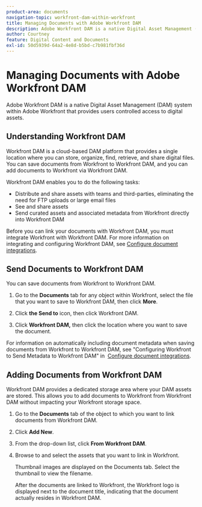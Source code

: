 ```yaml
---
product-area: documents
navigation-topic: workfront-dam-within-workfront
title: Managing Documents with Adobe Workfront DAM
description: Adobe Workfront DAM is a native Digital Asset Management (DAM) system within Adobe Workfront that provides users controlled access to digital assets.
author: Courtney
feature: Digital Content and Documents
exl-id: 50d5939d-64a2-4e8d-b5bd-c7b981fbf36d
---
```

# Managing Documents with Adobe Workfront DAM

Adobe Workfront DAM is a native Digital Asset Management (DAM) system within Adobe Workfront that provides users controlled access to digital assets.

## Understanding Workfront DAM

Workfront DAM is a cloud-based DAM platform that provides a single location where you can&nbsp;store, organize, find, retrieve, and share digital files. You can save documents&nbsp;from Workfront to Workfront DAM, and you can add documents to Workfront via Workfront DAM.

Workfront DAM enables you to do the following tasks:

* Distribute and share assets with teams and third-parties, eliminating the need for FTP uploads or large email files
* See and share assets
* Send curated assets and associated metadata from Workfront directly into Workfront DAM&nbsp;

Before you can link your documents with Workfront DAM, you must integrate Workfront with Workfront DAM. For more information on integrating and configuring Workfront DAM, see [Configure document integrations](../../administration-and-setup/configure-integrations/configure-document-integrations.md).

## Send Documents to&nbsp;Workfront DAM

You can save documents from Workfront to Workfront&nbsp;DAM.

1. Go to the&nbsp;**Documents**&nbsp;tab for any object within Workfront, select the file that you want to save to Workfront DAM, then click **More**.

1. Click **the Send to** icon, then click Workfront DAM.  

1. Click&nbsp;**Workfront DAM,** then click the location where you want to save the document.

For information on automatically including document metadata when saving documents from Workfront to Workfront&nbsp;DAM, see "Configuring Workfront to Send Metadata to Workfront DAM" in&nbsp; [Configure document integrations](../../administration-and-setup/configure-integrations/configure-document-integrations.md).

## Adding Documents from Workfront DAM

Workfront DAM provides a dedicated storage area where your DAM assets are stored. This allows you to add documents to Workfront from Workfront DAM without impacting your&nbsp;Workfront storage space.&nbsp;

1. Go to the **Documents** tab of the object to which you want to link documents from Workfront DAM.
1. Click&nbsp;**Add New**.

1. From the drop-down list, click&nbsp;**From Workfront DAM**.
1. Browse to and select the assets that you want to&nbsp;link in Workfront.

   Thumbnail images are displayed on the Documents tab. Select the thumbnail to view the filename.&nbsp;

   After the documents are linked to Workfront, the Workfront logo is displayed next to the document title, indicating that the document actually resides in Workfront DAM.
